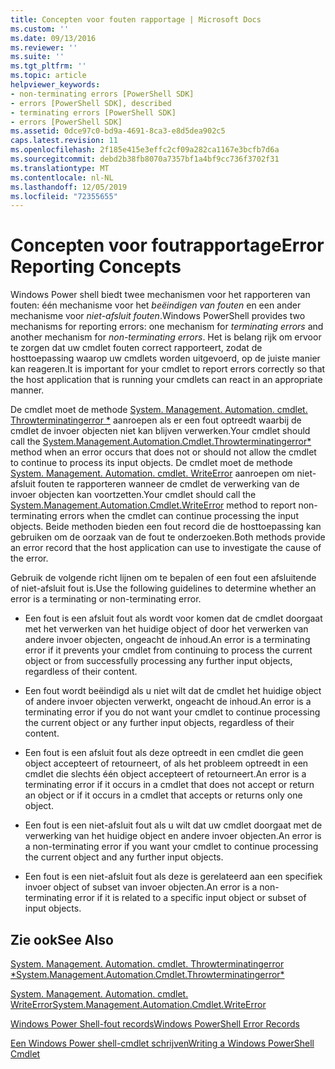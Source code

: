 ```yaml
---
title: Concepten voor fouten rapportage | Microsoft Docs
ms.custom: ''
ms.date: 09/13/2016
ms.reviewer: ''
ms.suite: ''
ms.tgt_pltfrm: ''
ms.topic: article
helpviewer_keywords:
- non-terminating errors [PowerShell SDK]
- errors [PowerShell SDK], described
- terminating errors [PowerShell SDK]
- errors [PowerShell SDK]
ms.assetid: 0dce97c0-bd9a-4691-8ca3-e8d5dea902c5
caps.latest.revision: 11
ms.openlocfilehash: 2f185e415e3effc2cf09a282ca1167e3bcfb7d6a
ms.sourcegitcommit: debd2b38fb8070a7357bf1a4bf9cc736f3702f31
ms.translationtype: MT
ms.contentlocale: nl-NL
ms.lasthandoff: 12/05/2019
ms.locfileid: "72355655"
---
```

# <a name="error-reporting-concepts"></a><span data-ttu-id="31241-102">Concepten voor foutrapportage</span><span class="sxs-lookup"><span data-stu-id="31241-102">Error Reporting Concepts</span></span>

<span data-ttu-id="31241-103">Windows Power shell biedt twee mechanismen voor het rapporteren van fouten: één mechanisme voor het *beëindigen van fouten* en een ander mechanisme voor *niet-afsluit fouten*.</span><span class="sxs-lookup"><span data-stu-id="31241-103">Windows PowerShell provides two mechanisms for reporting errors: one mechanism for *terminating errors* and another mechanism for *non-terminating errors*.</span></span> <span data-ttu-id="31241-104">Het is belang rijk om ervoor te zorgen dat uw cmdlet fouten correct rapporteert, zodat de hosttoepassing waarop uw cmdlets worden uitgevoerd, op de juiste manier kan reageren.</span><span class="sxs-lookup"><span data-stu-id="31241-104">It is important for your cmdlet to report errors correctly so that the host application that is running your cmdlets can react in an appropriate manner.</span></span>

<span data-ttu-id="31241-105">De cmdlet moet de methode [System. Management. Automation. cmdlet. Throwterminatingerror \*](/dotnet/api/System.Management.Automation.Cmdlet.ThrowTerminatingError) aanroepen als er een fout optreedt waarbij de cmdlet de invoer objecten niet kan blijven verwerken.</span><span class="sxs-lookup"><span data-stu-id="31241-105">Your cmdlet should call the [System.Management.Automation.Cmdlet.Throwterminatingerror\*](/dotnet/api/System.Management.Automation.Cmdlet.ThrowTerminatingError) method when an error occurs that does not or should not allow the cmdlet to continue to process its input objects.</span></span> <span data-ttu-id="31241-106">De cmdlet moet de methode [System. Management. Automation. cmdlet. WriteError](/dotnet/api/System.Management.Automation.Cmdlet.WriteError) aanroepen om niet-afsluit fouten te rapporteren wanneer de cmdlet de verwerking van de invoer objecten kan voortzetten.</span><span class="sxs-lookup"><span data-stu-id="31241-106">Your cmdlet should call the [System.Management.Automation.Cmdlet.WriteError](/dotnet/api/System.Management.Automation.Cmdlet.WriteError) method to report non-terminating errors when the cmdlet can continue processing the input objects.</span></span> <span data-ttu-id="31241-107">Beide methoden bieden een fout record die de hosttoepassing kan gebruiken om de oorzaak van de fout te onderzoeken.</span><span class="sxs-lookup"><span data-stu-id="31241-107">Both methods provide an error record that the host application can use to investigate the cause of the error.</span></span>

<span data-ttu-id="31241-108">Gebruik de volgende richt lijnen om te bepalen of een fout een afsluitende of niet-afsluit fout is.</span><span class="sxs-lookup"><span data-stu-id="31241-108">Use the following guidelines to determine whether an error is a terminating or non-terminating error.</span></span>

- <span data-ttu-id="31241-109">Een fout is een afsluit fout als wordt voor komen dat de cmdlet doorgaat met het verwerken van het huidige object of door het verwerken van andere invoer objecten, ongeacht de inhoud.</span><span class="sxs-lookup"><span data-stu-id="31241-109">An error is a terminating error if it prevents your cmdlet from continuing to process the current object or from successfully processing any further input objects, regardless of their content.</span></span>

- <span data-ttu-id="31241-110">Een fout wordt beëindigd als u niet wilt dat de cmdlet het huidige object of andere invoer objecten verwerkt, ongeacht de inhoud.</span><span class="sxs-lookup"><span data-stu-id="31241-110">An error is a terminating error if you do not want your cmdlet to continue processing the current object or any further input objects, regardless of their content.</span></span>

- <span data-ttu-id="31241-111">Een fout is een afsluit fout als deze optreedt in een cmdlet die geen object accepteert of retourneert, of als het probleem optreedt in een cmdlet die slechts één object accepteert of retourneert.</span><span class="sxs-lookup"><span data-stu-id="31241-111">An error is a terminating error if it occurs in a cmdlet that does not accept or return an object or if it occurs in a cmdlet that accepts or returns only one object.</span></span>

- <span data-ttu-id="31241-112">Een fout is een niet-afsluit fout als u wilt dat uw cmdlet doorgaat met de verwerking van het huidige object en andere invoer objecten.</span><span class="sxs-lookup"><span data-stu-id="31241-112">An error is a non-terminating error if you want your cmdlet to continue processing the current object and any further input objects.</span></span>

- <span data-ttu-id="31241-113">Een fout is een niet-afsluit fout als deze is gerelateerd aan een specifiek invoer object of subset van invoer objecten.</span><span class="sxs-lookup"><span data-stu-id="31241-113">An error is a non-terminating error if it is related to a specific input object or subset of input objects.</span></span>

## <a name="see-also"></a><span data-ttu-id="31241-114">Zie ook</span><span class="sxs-lookup"><span data-stu-id="31241-114">See Also</span></span>

[<span data-ttu-id="31241-115">System. Management. Automation. cmdlet. Throwterminatingerror \*</span><span class="sxs-lookup"><span data-stu-id="31241-115">System.Management.Automation.Cmdlet.Throwterminatingerror\*</span></span>](/dotnet/api/System.Management.Automation.Cmdlet.ThrowTerminatingError)

[<span data-ttu-id="31241-116">System. Management. Automation. cmdlet. WriteError</span><span class="sxs-lookup"><span data-stu-id="31241-116">System.Management.Automation.Cmdlet.WriteError</span></span>](/dotnet/api/System.Management.Automation.Cmdlet.WriteError)

[<span data-ttu-id="31241-117">Windows Power Shell-fout records</span><span class="sxs-lookup"><span data-stu-id="31241-117">Windows PowerShell Error Records</span></span>](./windows-powershell-error-records.md)

[<span data-ttu-id="31241-118">Een Windows Power shell-cmdlet schrijven</span><span class="sxs-lookup"><span data-stu-id="31241-118">Writing a Windows PowerShell Cmdlet</span></span>](./writing-a-windows-powershell-cmdlet.md)
